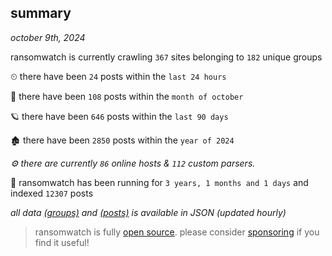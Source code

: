 
## summary
_october 9th, 2024_

ransomwatch is currently crawling `367` sites belonging to `182` unique groups

⏲ there have been `24` posts within the `last 24 hours`

🦈 there have been `108` posts within the `month of october`

🪐 there have been `646` posts within the `last 90 days`

🏚 there have been `2850` posts within the `year of 2024`

_⚙️ there are currently `86` online hosts & `112` custom parsers._

🦕 ransomwatch has been running for `3 years, 1 months and 1 days` and indexed `12307` posts

_all data  [(groups)](http://ransomwhat.telemetry.ltd/groups) and [(posts)](http://ransomwhat.telemetry.ltd/posts) is available in JSON (updated hourly)_

> ransomwatch is fully [open source](https://github.com/joshhighet/ransomwatch#ransomwatch--). please consider [sponsoring](https://github.com/sponsors/joshhighet) if you find it useful!

